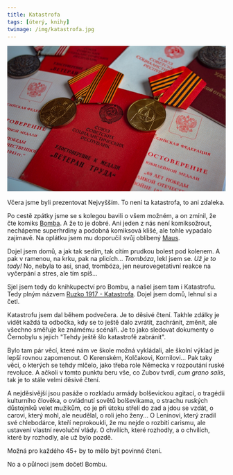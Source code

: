 ```yaml
---
title: Katastrofa
tags: [úterý, knihy]
twimage: /img/katastrofa.jpg
---
```


![cover](/img/katastrofa.jpg)

Včera jsme byli prezentovat Nejvyšším. To není ta katastrofa, to ani zdaleka.

Po cestě zpátky jsme se s kolegou bavili o všem možném, a on zmínil, že čte komiks [Bomba](https://www.kosmas.cz/knihy/285233/bomba/). A že to je dobré. Ani jeden z nás není komiksožrout, nechápeme superhrdiny a podobná komiksová klišé, ale tohle vypadalo zajímavě. Na oplátku jsem mu doporučil svůj oblíbený [Maus](https://www.kosmas.cz/knihy/175519/maus/).

Dojel jsem domů, a jak tak sedím, tak cítím prudkou bolest pod kolenem. A pak v ramenou, na krku, pak na plicích... _Trombóza_, lekl jsem se. _Už je to tady!_ No, nebyla to asi, snad, trombóza, jen neurovegetativní reakce na vyčerpání a stres, ale tím spíš...

Sjel jsem tedy do knihkupectví pro Bombu, a našel jsem tam i Katastrofu. Tedy plným názvem [Ruzko 1917 - Katastrofa](https://www.kosmas.cz/knihy/275338/rusko-1917.-katastrofa/#pos=0). Dojel jsem domů, lehnul si a četl.

Katastrofu jsem dal během podvečera. Je to děsivé čtení. Takhle zdálky je vidět každá ta odbočka, kdy se to ještě dalo zvrátit, zachránit, změnit, ale všechno směřuje ke známému scénáři. Je to jako sledovat dokumenty o Černobylu s jejich "Tehdy ještě šlo katastrofě zabránit".

Bylo tam pár věcí, které nám ve škole možná vykládali, ale školní výklad je lepší rovnou zapomenout. O Kerenském, Kolčakovi, Kornilovi... Pak taky věci, o kterých se tehdy mlčelo, jako třeba role Německa v rozpoutání ruské revoluce. A ačkoli v tomto punktu beru vše, co Zubov tvrdí, _cum grano salis_, tak je to stále velmi děsivé čtení.

A nejděsivější jsou pasáže o rozkladu armády bolševickou agitací, o tragédii kulturního člověka, o ovládnutí sovětů bolševikama, o strachu ruských důstojníků velet mužikům, co je při útoku střelí do zad a jdou se vzdát, o carovi, který mohl, ale neudělal, o roli jeho ženy... O Leninovi, který zradil své chlebodárce, kteří neprokoukli, že mu nejde o rozbití carismu, ale ustavení vlastní revoluční vlády. O chvílích, které rozhodly, a o chvílích, které by rozhodly, ale už bylo pozdě.

Možná pro každého 45+ by to mělo být povinné čtení.

No a o půlnoci jsem dočetl Bombu.